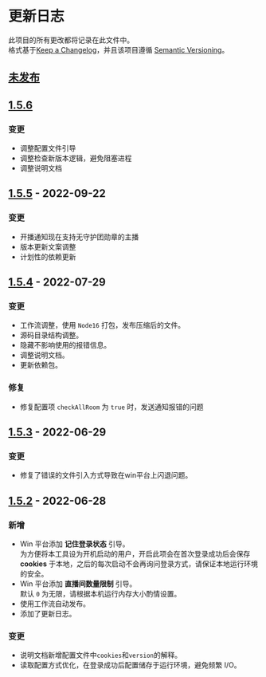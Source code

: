# 更新日志  
此项目的所有更改都将记录在此文件中。  
格式基于[Keep a Changelog](https://keepachangelog.com/en/1.0.0/)，并且该项目遵循 [Semantic Versioning](https://semver.org/spec/v2.0.0.html)。

## [未发布]

## [1.5.6]
### 变更  
* 调整配置文件引导
* 调整检查新版本逻辑，避免阻塞进程
* 调整说明文档

## [1.5.5] - 2022-09-22
### 变更  
* 开播通知现在支持无守护团勋章的主播
* 版本更新文案调整
* 计划性的依赖更新
## [1.5.4] - 2022-07-29
### 变更
* 工作流调整，使用 `Node16` 打包，发布压缩后的文件。
* 源码目录结构调整。
* 隐藏不影响使用的报错信息。
* 调整说明文档。
* 更新依赖包。
### 修复
* 修复配置项 `checkAllRoom` 为 `true` 时，发送通知报错的问题

## [1.5.3] - 2022-06-29  

### 变更
* 修复了错误的文件引入方式导致在win平台上闪退问题。

## [1.5.2] - 2022-06-28  
### 新增    
* Win 平台添加 **记住登录状态** 引导。  
  为方便将本工具设为开机启动的用户，开启此项会在首次登录成功后会保存 **cookies** 于本地，之后的每次启动不会再询问登录方式，请保证本地运行环境的安全。
* Win 平台添加 **直播间数量限制** 引导。  
  默认 `0` 为无限，请根据本机运行内存大小酌情设置。
* 使用工作流自动发布。
* 添加了更新日志。

### 变更
* 说明文档新增配置文件中`cookies`和`version`的解释。
* 读取配置方式优化，在登录成功后配置储存于运行环境，避免频繁 I/O。
  
[未发布]: https://github.com/shaww855/acfun-live/compare/main...dev
[1.5.6]: https://github.com/shaww855/acfun-live/compare/v1.5.5...v1.5.6
[1.5.5]: https://github.com/shaww855/acfun-live/compare/v1.5.4...v1.5.5
[1.5.4]: https://github.com/shaww855/acfun-live/compare/v1.5.3...v1.5.4
[1.5.3]: https://github.com/shaww855/acfun-live/compare/v1.5.2...v1.5.3
[1.5.2]: https://github.com/shaww855/acfun-live/releases/tag/v1.5.2